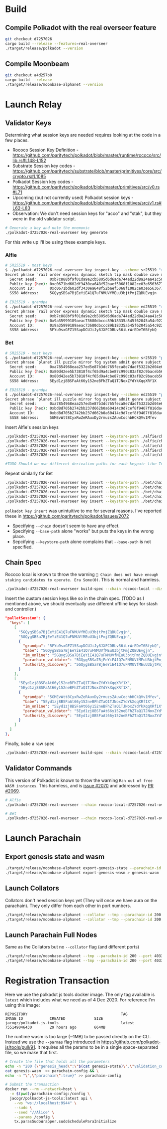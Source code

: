 # Build

## Compile Polkadot with the real overseer feature
```bash
git checkout d7257026
cargo build --release --features=real-overseer
./target/release/polkadot --version
```

## Compile Moonbeam
```bash
git checkout a4d257b0
cargo build --release
./target/release/moonbase-alphanet --version
```

# Launch Relay

## Validator Keys

Determining what session keys are needed requires looking at the code in a few places.
* Rococo Session Key Definition - https://github.com/paritytech/polkadot/blob/master/runtime/rococo/src/lib.rs#L148-L152
* Substrate Session key codes - https://github.com/paritytech/substrate/blob/master/primitives/core/src/crypto.rs#L1085
* Polkadot Session key codes - https://github.com/paritytech/polkadot/blob/master/primitives/src/v0.rs#L71
* Upcoming (but not currently used) Polkadot session keys - https://github.com/paritytech/polkadot/blob/master/primitives/src/v1.rs#L62-L83
* Observation: We don't need session keys for "acco" and "stak", but they were in the old validator script.

```bash
# Generate a key and note the mnemonic
./polkadot-d7257026-real-overseer key generate
```

For this write up I'll be using these example keys.

### Alfie
```bash
# SR25519 - most keys
$ ./polkadot-d7257026-real-overseer key inspect-key --scheme sr25519 "rail order express dynamic sketch tip mask double cave medal guitar between"
Secret phrase `rail order express dynamic sketch tip mask double cave medal guitar between` is account:
  Secret seed:      0xb7c888bf9f01da9a2cb5805d6d6ada744ed22d8a24aa41c509a26268ec701461
  Public key (hex): 0xc0671bd602df3430ea648f52baef5068f1082ce03e6563677255d163220ddd42
  Account ID:       0xc0671bd602df3430ea648f52baef5068f1082ce03e6563677255d163220ddd42
  SS58 Address:     5GQygSBSa7BjEeYiE41Q7uFNMUVfMEuU3bjtPmjZQBUEvgjn

# ED25519 - grandpa
$ ./polkadot-d7257026-real-overseer key inspect-key --scheme ed25519 "rail order express dynamic sketch tip mask double cave medal guitar between"
Secret phrase `rail order express dynamic sketch tip mask double cave medal guitar between` is account:
  Secret seed:      0xb7c888bf9f01da9a2cb5805d6d6ada744ed22d8a24aa41c509a26268ec701461
  Public key (hex): 0x9a35999189aeac73680dbccc89b18335a545f62045a54c9225105a428976cc16
  Account ID:       0x9a35999189aeac73680dbccc89b18335a545f62045a54c9225105a428976cc16
  SS58 Address:     5FYu9sxGFZ15SapDCUJiJy8JXFCDBLv56iLrWrEDeT6BfybQ

```

### Bet
```bash
# SR25519 - most keys
$ ./polkadot-d7257026-real-overseer key inspect-key --scheme sr25519 "planet ill puzzle mirror fog system admit genre subject dance aim limit"
Secret phrase `planet ill puzzle mirror fog system admit genre subject dance aim limit` is account:
  Secret seed:      0xa7854968eaa257ed5e87b3dc765feca8e7dadf5322b2d04e6ba60e080164da15
  Public key (hex): 0x80d42ee5b73818f4cf65d9a4cbe87c990c83af82c9baceb565d85d0f2a3e4807
  Account ID:       0x80d42ee5b73818f4cf65d9a4cbe87c990c83af82c9baceb565d85d0f2a3e4807
  SS58 Address:     5Eyd1zj8BSFaAt66y152neBFhZTaQ1TJNoxZYdYkXqqXRf1X

# ED25519 - grandpa
$ ./polkadot-d7257026-real-overseer key inspect-key --scheme ed25519 "planet ill puzzle mirror fog system admit genre subject dance aim limit"
Secret phrase `planet ill puzzle mirror fog system admit genre subject dance aim limit` is account:
  Secret seed:      0xa7854968eaa257ed5e87b3dc765feca8e7dadf5322b2d04e6ba60e080164da15
  Public key (hex): 0xbd8d705b2742bb237d662b0a60414c9d7cef8f9407f816dac0912cac6b933f13
  Account ID:       0xbd8d705b2742bb237d662b0a60414c9d7cef8f9407f816dac0912cac6b933f13
  SS58 Address:     5GMEvWtt8CyxRwZeRAuxDy2rmuzsZAuwCochbHCkQVv1Mfev
```

Insert Alfie's session keys
```bash
./polkadot-d7257026-real-overseer key insert --keystore-path ./alfie/chains/rococo_local_testnet/keystore --base-path alfie --suri "rail order express dynamic sketch tip mask double cave medal guitar between"  --key-type gran --scheme ed25519 && \
./polkadot-d7257026-real-overseer key insert --keystore-path ./alfie/chains/rococo_local_testnet/keystore --base-path alfie --suri "rail order express dynamic sketch tip mask double cave medal guitar between"  --key-type babe && \
./polkadot-d7257026-real-overseer key insert --keystore-path ./alfie/chains/rococo_local_testnet/keystore --base-path alfie --suri "rail order express dynamic sketch tip mask double cave medal guitar between"  --key-type imon && \
./polkadot-d7257026-real-overseer key insert --keystore-path ./alfie/chains/rococo_local_testnet/keystore --base-path alfie --suri "rail order express dynamic sketch tip mask double cave medal guitar between"  --key-type para && \
./polkadot-d7257026-real-overseer key insert --keystore-path ./alfie/chains/rococo_local_testnet/keystore --base-path alfie --suri "rail order express dynamic sketch tip mask double cave medal guitar between"  --key-type audi

#TODO Should we use different derivation paths for each keypair like Telmo recommended? Probably. But NOT for stash or controller. Session keys are HOT keys.
```

Repeat similarly for Bet
```bash
./polkadot-d7257026-real-overseer key insert --keystore-path ./bet/chains/rococo_local_testnet/keystore --base-path bet --suri "planet ill puzzle mirror fog system admit genre subject dance aim limit"  --key-type gran --scheme ed25519 && \
./polkadot-d7257026-real-overseer key insert --keystore-path ./bet/chains/rococo_local_testnet/keystore --base-path bet --suri "planet ill puzzle mirror fog system admit genre subject dance aim limit"  --key-type babe && \
./polkadot-d7257026-real-overseer key insert --keystore-path ./bet/chains/rococo_local_testnet/keystore --base-path bet --suri "planet ill puzzle mirror fog system admit genre subject dance aim limit"  --key-type imon && \
./polkadot-d7257026-real-overseer key insert --keystore-path ./bet/chains/rococo_local_testnet/keystore --base-path bet --suri "planet ill puzzle mirror fog system admit genre subject dance aim limit"  --key-type para && \
./polkadot-d7257026-real-overseer key insert --keystore-path ./bet/chains/rococo_local_testnet/keystore --base-path bet --suri "planet ill puzzle mirror fog system admit genre subject dance aim limit"  --key-type audi
```

`polkadot key insert` was unintuitive to me for several reasons. I've reported these in https://github.com/paritytech/polkadot/issues/2072
* Specifying `--chain` doesn't seem to have any effect.
* Specifying `--base-path` alone "works" but puts the keys in the wrong place.
* Sepcifying `--keystore-path` alone complains that `--base-path` is not specified.

## Chain Spec

Rococo local is known to throw the warning `💸 Chain does not have enough staking candidates to operate. Era Some(0)`. This is normal and harmless.

```bash
./polkadot-d7257026-real-overseer build-spec --chain rococo-local --disable-default-bootnode > rococo-local-d7257026-real-overseer.json
```

Insert the custom session keys like so in the chain spec. (TODO as I mentioned above, we should eventually use different offline keys for stash and controller.)

```json
"palletSession": {
  "keys": [
    [
      "5GQygSBSa7BjEeYiE41Q7uFNMUVfMEuU3bjtPmjZQBUEvgjn",
      "5GQygSBSa7BjEeYiE41Q7uFNMUVfMEuU3bjtPmjZQBUEvgjn",
      {
        "grandpa": "5FYu9sxGFZ15SapDCUJiJy8JXFCDBLv56iLrWrEDeT6BfybQ",
        "babe": "5GQygSBSa7BjEeYiE41Q7uFNMUVfMEuU3bjtPmjZQBUEvgjn",
        "im_online": "5GQygSBSa7BjEeYiE41Q7uFNMUVfMEuU3bjtPmjZQBUEvgjn",
        "parachain_validator": "5GQygSBSa7BjEeYiE41Q7uFNMUVfMEuU3bjtPmjZQBUEvgjn",
        "authority_discovery": "5GQygSBSa7BjEeYiE41Q7uFNMUVfMEuU3bjtPmjZQBUEvgjn"
      }
    ],
    [
      "5Eyd1zj8BSFaAt66y152neBFhZTaQ1TJNoxZYdYkXqqXRf1X",
      "5Eyd1zj8BSFaAt66y152neBFhZTaQ1TJNoxZYdYkXqqXRf1X",
      {
        "grandpa": "5GMEvWtt8CyxRwZeRAuxDy2rmuzsZAuwCochbHCkQVv1Mfev",
        "babe": "5Eyd1zj8BSFaAt66y152neBFhZTaQ1TJNoxZYdYkXqqXRf1X",
        "im_online": "5Eyd1zj8BSFaAt66y152neBFhZTaQ1TJNoxZYdYkXqqXRf1X",
        "parachain_validator": "5Eyd1zj8BSFaAt66y152neBFhZTaQ1TJNoxZYdYkXqqXRf1X",
        "authority_discovery": "5Eyd1zj8BSFaAt66y152neBFhZTaQ1TJNoxZYdYkXqqXRf1X"
      }
    ]
  ]
},
```

Finally, bake a raw spec

```bash
./polkadot-d7257026-real-overseer build-spec --chain rococo-local-d7257026-real-overseer.json --disable-default-bootnode > rococo-local-d7257026-real-overseer-raw.json
```

## Validator Commands

This version of Polkadot is known to throw the warning `Ran out of free WASM instances`. This harmless, and is [issue #2070](https://github.com/paritytech/polkadot/issues/2070) and addressed by [PR #2069](https://github.com/paritytech/polkadot/pull/2069).

```bash
# Alfie
./polkadot-d7257026-real-overseer --chain rococo-local-d7257026-real-overseer-raw.json --validator --base-path ./alfie/

# Bet
./polkadot-d7257026-real-overseer --chain rococo-local-d7257026-real-overseer-raw.json --validator  --base-path ./bet/ --port 30334
```

# Launch Parachain

## Export genesis state and wasm

```bash
./target/release/moonbase-alphanet export-genesis-state --parachain-id 200 > genesis-state
./target/release/moonbase-alphanet export-genesis-wasm > genesis-wasm
```

## Launch Collators

Collators don't need session keys yet (They will once we have aura on the parachain). They only differ from each other in port numbers.

```bash
./target/release/moonbase-alphanet --collator --tmp --parachain-id 200 --port 40335 --ws-port 9946 -- --execution wasm --chain ../polkadot/rococo-local-d7257026-real-overseer-raw.json --port 30335
./target/release/moonbase-alphanet --collator --tmp --parachain-id 200 --port 40336 --ws-port 9947 -- --execution wasm --chain ../polkadot/rococo-local-d7257026-real-overseer-raw.json --port 30336
```

## Launch Parachain Full Nodes

Same as the Collators but no `--collator` flag (and different ports)

```bash
./target/release/moonbase-alphanet --tmp --parachain-id 200 --port 40337 --ws-port 9948 -- --execution wasm --chain ../polkadot/rococo-local-d7257026-real-overseer-raw.json --port 30337
./target/release/moonbase-alphanet --tmp --parachain-id 200 --port 40338 --ws-port 9949 -- --execution wasm --chain ../polkadot/rococo-local-d7257026-real-overseer-raw.json --port 30338
```

# Registration Transaction

Here we use the polkadot js tools docker image. The only tag available is `latest` which includes what we need as of 4 Dec 2020. For reference I'm using this image:
```
REPOSITORY                                          TAG                 IMAGE ID            CREATED             SIZE
jacogr/polkadot-js-tools                            latest              755149046430        29 hours ago        664MB
```

The runtime wasm is too large (~1MB) to be passed directly on the CLI. Instead we use the `--parmas` flag introduced in https://github.com/polkadot-js/tools/pull/91. It requires all the params to be in a single space-separated file, so we make that first.

```bash
# Create the file that holds all the parameters
echo -n "200 {\"genesis_head\":\"$(cat genesis-state)\",\"validation_code\":\"" > parachain-config && \
cat genesis-wasm  >> parachain-config && \
echo -n "\",\"parachain\":true}" >> parachain-config

# Submit the transaction
docker run --rm --network=host \
  -v $(pwd)/parachain-config:/config \
  jacogr/polkadot-js-tools:latest api \
    --ws "ws://localhost:9944" \
    --sudo \
    --seed "//Alice" \
    --params /config \
    tx.parasSudoWrapper.sudoScheduleParaInitialize
```
